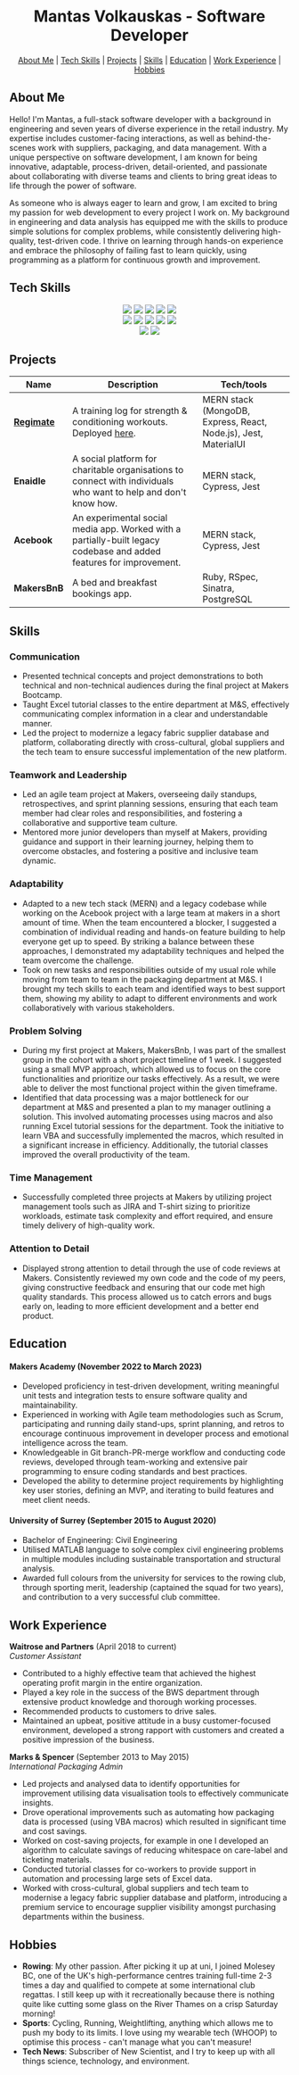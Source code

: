 <div align="center">

# Mantas Volkauskas - Software Developer

[About Me](#about-me) | [Tech Skills](#tech-skills) | [Projects](#projects) | [Skills](#skills) | [Education](#education) | [Work Experience](#work-experience) | [Hobbies](#hobbies)
</div>

## <a name="about-me">About Me</a>

Hello! I'm Mantas, a full-stack software developer with a background in engineering and seven years of diverse experience in the retail industry. My expertise includes customer-facing interactions, as well as behind-the-scenes work with suppliers, packaging, and data management. With a unique perspective on software development, I am known for being innovative, adaptable, process-driven, detail-oriented, and passionate about collaborating with diverse teams and clients to bring great ideas to life through the power of software.

As someone who is always eager to learn and grow, I am excited to bring my passion for web development to every project I work on. My background in engineering and data analysis has equipped me with the skills to produce simple solutions for complex problems, while consistently delivering high-quality, test-driven code. I thrive on learning through hands-on experience and embrace the philosophy of failing fast to learn quickly, using programming as a platform for continuous growth and improvement.



## <a name="tech-skills">Tech Skills</a>

<p>
<div align="center">
  <img src="https://img.shields.io/badge/-Javascript-f7e968?style=for-the-badge&logo=javascript&logoColor=f7e968&labelColor=282828">
  <img src="https://img.shields.io/badge/-Node.js-80D857?style=for-the-badge&logo=node.js&logoColor=80D857&labelColor=282828">
  <img src="https://img.shields.io/badge/-React-58D2F0?style=for-the-badge&logo=react&logoColor=58D2F0&labelColor=282828">
  <img src="https://img.shields.io/badge/-Ruby-FF6A55?style=for-the-badge&logo=ruby&logoColor=FF6A55&labelColor=282828">
  <img src="https://img.shields.io/badge/-mui-0081CB?style=for-the-badge&logo=mui&logoColor=0081CB&labelColor=282828">
  <br>
  
  <img src="https://img.shields.io/badge/-HTML-FF5733?style=for-the-badge&logo=html5&logoColor=FF5733&labelColor=282828">
  <img src="https://img.shields.io/badge/-CSS-559DFF?style=for-the-badge&logo=css3&logoColor=559DFF&labelColor=282828">
  <img src="https://img.shields.io/badge/-Cypress-3b3938?style=for-the-badge&logo=cypress&logoColor=faf2ed&labelColor=282828">
  <img src="https://img.shields.io/badge/-Jest-B84D6F?style=for-the-badge&logo=jest&logoColor=B84D6F&labelColor=282828"> 
  <img src="https://img.shields.io/badge/-RSpec-F05892?style=for-the-badge&logo=ruby&logoColor=F05892&labelColor=282828">
  <br>
  
  <img src="https://img.shields.io/badge/-MongoDB-51A940?style=for-the-badge&logo=mongodb&logoColor=51A940&labelColor=282828">
  <img src="https://img.shields.io/badge/-PostgreSQL-3b3938?style=for-the-badge&logo=postgresql&logoColor=faf2ed&labelColor=282828">
</div>
</p>

## <a name="projects">Projects</a>

| Name                            | Description       | Tech/tools        |
| ------------------------------  | ----------------- | ----------------- |
| **[Regimate](https://github.com/mantaslv/regimate-react)**   | A training log for strength & conditioning workouts. Deployed [here](https://regimate.netlify.app/). | MERN stack (MongoDB, Express, React, Node.js), Jest, MaterialUI |
| **Enaidle**  | A social platform for charitable organisations to connect with individuals who want to help and don't know how. | MERN stack, Cypress, Jest |
| **Acebook**    | An experimental social media app. Worked with a partially-built legacy codebase and added features for improvement. | MERN stack, Cypress, Jest             |
| **MakersBnB**   | A bed and breakfast bookings app. | Ruby, RSpec, Sinatra, PostgreSQL              |

## <a name="skills">Skills</a>
### Communication
- Presented technical concepts and project demonstrations to both technical and non-technical audiences during the final project at Makers Bootcamp.
- Taught Excel tutorial classes to the entire department at M&S, effectively communicating complex information in a clear and understandable manner.
- Led the project to modernize a legacy fabric supplier database and platform, collaborating directly with cross-cultural, global suppliers and the tech team to ensure successful implementation of the new platform.
### Teamwork and Leadership
- Led an agile team project at Makers, overseeing daily standups, retrospectives, and sprint planning sessions, ensuring that each team member had clear roles and responsibilities, and fostering a collaborative and supportive team culture.
- Mentored more junior developers than myself at Makers, providing guidance and support in their learning journey, helping them to overcome obstacles, and fostering a positive and inclusive team dynamic.
### Adaptability
- Adapted to a new tech stack (MERN) and a legacy codebase while working on the Acebook project with a large team at makers in a short amount of time. When the team encountered a blocker, I suggested a combination of individual reading and hands-on feature building to help everyone get up to speed. By striking a balance between these approaches, I demonstrated my adaptability techniques and helped the team overcome the challenge.
- Took on new tasks and responsibilities outside of my usual role while moving from team to team in the packaging department at M&S. I brought my tech skills to each team and identified ways to best support them, showing my ability to adapt to different environments and work collaboratively with various stakeholders.
### Problem Solving
- During my first project at Makers, MakersBnb, I was part of the smallest group in the cohort with a short project timeline of 1 week. I suggested using a small MVP approach, which allowed us to focus on the core functionalities and prioritize our tasks effectively. As a result, we were able to deliver the most functional project within the given timeframe.
- Identified that data processing was a major bottleneck for our department at M&S and presented a plan to my manager outlining a solution. This involved automating processes using macros and also running Excel tutorial sessions for the department. Took the initiative to learn VBA and successfully implemented the macros, which resulted in a significant increase in efficiency. Additionally, the tutorial classes improved the overall productivity of the team.
### Time Management
- Successfully completed three projects at Makers by utilizing project management tools such as JIRA and T-shirt sizing to prioritize workloads, estimate task complexity and effort required, and ensure timely delivery of high-quality work.
### Attention to Detail
- Displayed strong attention to detail through the use of code reviews at Makers. Consistently reviewed my own code and the code of my peers, giving constructive feedback and ensuring that our code met high quality standards. This process allowed us to catch errors and bugs early on, leading to more efficient development and a better end product.

## <a name="education">Education</a>

#### Makers Academy (November 2022 to March 2023)
- Developed proficiency in test-driven development, writing meaningful unit tests and integration tests to ensure software quality and maintainability.
- Experienced in working with Agile team methodologies such as Scrum, participating and running daily stand-ups, sprint planning, and retros to encourage continuous improvement in developer process and emotional intelligence across the team.
- Knowledgeable in Git branch-PR-merge workflow and conducting code reviews, developed through team-working and extensive pair programming to ensure coding standards and best practices.
- Developed the ability to determine project requirements by highlighting key user stories, defining an MVP, and iterating to build features and meet client needs.

#### University of Surrey (September 2015 to August 2020)

- Bachelor of Engineering: Civil Engineering
- Utilised MATLAB language to solve complex civil engineering problems in multiple modules including sustainable transportation and structural analysis.
- Awarded full colours from the university for services to the rowing club, through sporting merit, leadership (captained the squad for two years), and contribution to a very successful club committee.

## <a name="work-experience">Work Experience</a>

**Waitrose and Partners** (April 2018 to current)  
_Customer Assistant_

- Contributed to a highly effective team that achieved the highest operating profit margin in the entire organization.
- Played a key role in the success of the BWS department through extensive product knowledge and thorough working processes.
- Recommended products to customers to drive sales.
- Maintained an upbeat, positive attitude in a busy customer-focused environment, developed a strong rapport with customers and created a positive impression of the business.

**Marks & Spencer** (September 2013 to May 2015)  
_International Packaging Admin_

- Led projects and analysed data to identify opportunities for improvement utilising data visualisation tools to effectively communicate insights.
- Drove operational improvements such as automating how packaging data is processed (using VBA macros) which resulted in significant time and cost savings.
- Worked on cost-saving projects, for example in one I developed an algorithm to calculate savings of reducing whitespace on care-label and ticketing materials.
- Conducted tutorial classes for co-workers to provide support in automation and processing large sets of Excel data.
- Worked with cross-cultural, global suppliers and tech team to modernise a legacy fabric supplier database and platform, introducing a premium service to encourage supplier visibility amongst purchasing departments within the business.

## <a name="hobbies">Hobbies</a>

- **Rowing**: My other passion. After picking it up at uni, I joined Molesey BC, one of the UK's high-performance centres training full-time 2-3 times a day and qualified to compete at some international club regattas. I still keep up with it recreationally because there is nothing quite like cutting some glass on the River Thames on a crisp Saturday morning!
- **Sports**: Cycling, Running, Weightlifting, anything which allows me to push my body to its limits. I love using my wearable tech (WHOOP) to optimise this process - can't manage what you can't measure!
- **Tech News**: Subscriber of New Scientist, and I try to keep up with all things science, technology, and environment.
